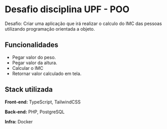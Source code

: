 # Desafio disciplina UPF - POO

Desafio: Criar uma aplicação que irá realizar o calculo do IMC das pessoas utilizando programação orientada a objeto.

## Funcionalidades

- Pegar valor do peso.
- Pegar valor da altura.
- Calcular o IMC
- Retornar valor calculado em tela.

## Stack utilizada

**Front-end:** TypeScript, TailwindCSS

**Back-end:** PHP, PostgreSQL

**Infra:** Docker